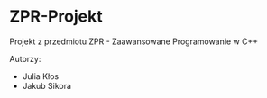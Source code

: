 # ZPR-Projekt
Projekt z przedmiotu ZPR - Zaawansowane Programowanie w C++

Autorzy:
- Julia Kłos
- Jakub Sikora
